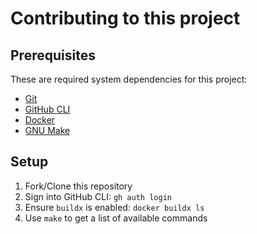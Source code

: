 # Contributing to this project

## Prerequisites

These are required system dependencies for this project:

- [Git](https://git-scm.com/)
- [GitHub CLI](https://cli.github.com/)
- [Docker](https://docs.docker.com/get-docker/)
- [GNU Make](https://www.gnu.org/software/make/)

## Setup

1. Fork/Clone this repository
2. Sign into GitHub CLI: `gh auth login`
3. Ensure `buildx` is enabled: `docker buildx ls`
4. Use `make` to get a list of available commands
